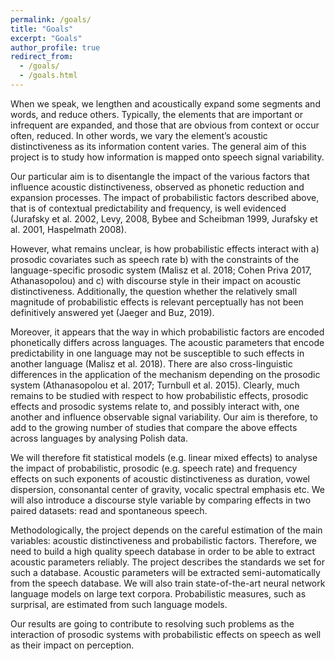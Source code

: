 ```yaml
---
permalink: /goals/
title: "Goals"
excerpt: "Goals"
author_profile: true
redirect_from: 
  - /goals/
  - /goals.html
---
```



When we speak, we lengthen and acoustically expand some segments and words, and reduce others. Typically, the elements that are important or infrequent are expanded, and those that are obvious from context or occur often, reduced. In other words, we vary the element’s acoustic distinctiveness as its information content varies. The general aim of this project is to study how information is mapped onto speech signal variability. 

Our particular aim is to disentangle the impact of the various factors that influence acoustic distinctiveness, observed as phonetic reduction and expansion processes. The impact of probabilistic factors described above, that is of contextual predictability and frequency, is well evidenced (Jurafsky et al. 2002, Levy, 2008, Bybee and Scheibman 1999, Jurafsky et al. 2001, Haspelmath 2008). 

However, what remains unclear, is how probabilistic effects interact with a) prosodic covariates such as speech rate b) with the constraints of the language-specific prosodic system (Malisz et al. 2018; Cohen Priva 2017, Athanasopolou) and c) with discourse style in their impact on acoustic distinctiveness. Additionally, the question whether the relatively small magnitude of probabilistic effects is relevant perceptually has not been definitively answered yet (Jaeger and Buz, 2019).

Moreover, it appears that the way in which probabilistic factors are encoded phonetically differs across languages. The acoustic parameters that encode predictability in one language may not be susceptible to such effects in another language (Malisz et al. 2018). There are also cross-linguistic differences in the application of the mechanism depending on the prosodic system (Athanasopolou et al. 2017; Turnbull et al. 2015). Clearly, much remains to be studied with respect to how probabilistic effects, prosodic effects and prosodic systems relate to, and possibly interact with, one another and influence observable signal variability. Our aim is therefore, to add to the growing number of studies that compare the above effects across languages by analysing Polish data. 

We will therefore fit statistical models (e.g. linear mixed effects) to analyse the impact of probabilistic, prosodic (e.g. speech rate) and frequency effects on such exponents of acoustic distinctiveness as duration, vowel dispersion, consonantal center of gravity, vocalic spectral emphasis etc. We will also introduce a discourse style variable by comparing effects in two paired datasets: read and spontaneous speech.

Methodologically, the project depends on the careful estimation of the main variables: acoustic distinctiveness and probabilistic factors. Therefore, we need to build a high quality speech database in order to be able to extract acoustic parameters reliably. The project describes the standards we set for such a database. Acoustic parameters will be extracted semi-automatically from the speech database. We will also train state-of-the-art neural network language models on large text corpora.  Probabilistic measures, such as surprisal, are estimated from such language models. 

Our results are going to contribute to resolving such problems as the interaction of prosodic systems with probabilistic effects on speech as well as their impact on perception. 
